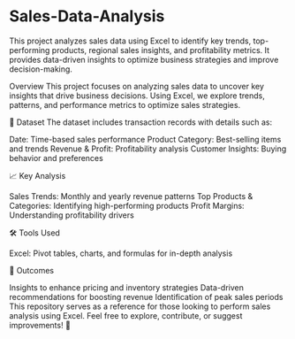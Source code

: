 # Sales-Data-Analysis
This project analyzes sales data using Excel to identify key trends, top-performing products, regional sales insights, and profitability metrics. It provides data-driven insights to optimize business strategies and improve decision-making.

Overview
This project focuses on analyzing sales data to uncover key insights that drive business decisions. Using Excel, we explore trends, patterns, and performance metrics to optimize sales strategies.

📁 Dataset
The dataset includes transaction records with details such as:

Date: Time-based sales performance
Product Category: Best-selling items and trends
Revenue & Profit: Profitability analysis
Customer Insights: Buying behavior and preferences

📈 Key Analysis

Sales Trends: Monthly and yearly revenue patterns
Top Products & Categories: Identifying high-performing products
Profit Margins: Understanding profitability drivers

🛠 Tools Used

Excel: Pivot tables, charts, and formulas for in-depth analysis

🎯 Outcomes

Insights to enhance pricing and inventory strategies
Data-driven recommendations for boosting revenue
Identification of peak sales periods
This repository serves as a reference for those looking to perform sales analysis using Excel. Feel free to explore, contribute, or suggest improvements! 🚀


